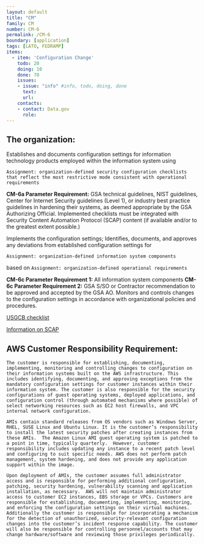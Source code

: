 ```yaml
---
layout: default
title: "CM"
family: CM
number: CM-6
permalink: /CM-6
boundary: [application]
tags: [LATO, FEDRAMP]
items:
  - item: 'Configuration Change'
    todo: 20
    doing: 10
    done: 70   
    issues:
    - issue: "info" #info, todo, doing, done
      text:
      url:
    contacts:
    - contact: Data.gov
      role:
---
```

## The organization:

Establishes and documents configuration settings for information technology products employed within the information system using

`Assignment: organization-defined security configuration checklists that reflect the most restrictive mode consistent with operational requirements`

**CM-6a Parameter Requirement:** GSA technical guidelines, NIST guidelines, Center for Internet Security guidelines (Level 1), or industry best practice guidelines in hardening their systems, as deemed appropriate by the GSA Authorizing Official. Implemented checklists must be integrated with Security Content Automation Protocol (SCAP) content (if available and/or to the greatest extent possible.)    

Implements the configuration settings;
Identifies, documents, and approves any deviations from established configuration settings for

`Assignment: organization-defined information system components`

based on `Assignment: organization-defined operational requirements`

**CM-6c Parameter Requirement 1:** All information system components
**CM-6c Parameter Requirement 2:**  GSA S/SO or Contractor recommendation to be approved and accepted by the GSA AO.
Monitors and controls changes to the configuration settings in accordance with organizational policies and procedures.

[USGCB checklist](http://usgcb.nist.gov/usgcb_faq.html#usgcbfaq_usgcbfdcc)

[Information on SCAP](http://scap.nist.gov/)

## AWS Customer Responsibility Requirement:
```
The customer is responsible for establishing, documenting, implementing, monitoring and controlling changes to configuration on their information systems built on the AWS infrastructure. This includes identifying, documenting, and approving exceptions from the mandatory configuration settings for customer instances within their information system. The customer is also responsible for the security configurations of guest operating systems, deployed applications, and configuration control (through automated mechanisms where possible) of select networking resources such as EC2 host firewalls, and VPC internal network configuration.

AMIs contain standard releases from OS vendors such as Windows Server, RHEL, SUSE Linux and Ubuntu Linux. It is the customer’s responsibility to install the latest security patches after creating instances from these AMIs.  The Amazon Linux AMI guest operating system is patched to a point in time, typically quarterly.  However, customer responsibility includes updating any instance to a recent patch level and configuring to suit specific needs. AWS does not perform patch management, system hardening, and does not provide any application support within the image.  

Upon deployment of AMIs, the customer assumes full administrator access and is responsible for performing additional configuration, patching, security hardening, vulnerability scanning and application installation, as necessary.  AWS will not maintain administrator access to customer EC2 instances, EBS storage or VPCs. Customers are responsible for establishing, documenting, implementing, monitoring, and enforcing the configuration settings on their virtual machines.
Additionally the customer is responsible for incorporating a mechanism for the detection of unauthorized, security-relevant configuration changes into the customer’s incident response capability. The customer will also be responsible for controlling personnel/accounts that may change hardware/software and reviewing those privileges periodically.
```
